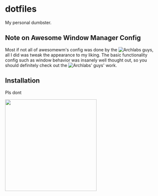 # dotfiles

My personal dumbster.

## Note on Awesome Window Manager Config

Most if not all of awesomewm's config was done by the ![Archlabs](https://archlabslinux.com) guys, all I did was tweak the appearance to my liking. The basic functionality config such as window behavior was insanely well thought out, so you should definitely check out the ![Archlabs' guys' work](https://archlabslinux.com).

## Installation

Pls dont

<img src="assets/videos/gorda.gif" width="300"/>
